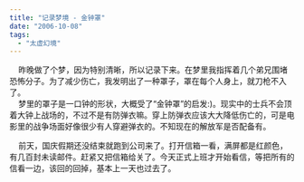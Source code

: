 ```yaml
---
title: "记录梦境 - 金钟罩"
date: "2006-10-08"
tags: 
  - "太虚幻境"
---
```


    昨晚做了个梦，因为特别清晰，所以记录下来。在梦里我指挥着几个弟兄围堵恐怖分子。为了减少伤亡，我发明出了一种罩子，罩在每个人身上，就刀枪不入了。  
    梦里的罩子是一口钟的形状，大概受了“金钟罩”的启发:)。现实中的士兵不会顶着大钟上战场的，不过不是有防弹衣嘛。穿上防弹衣应该大大降低伤亡的，可是电影里的战争场面好像很少有人穿避弹衣的。不知现在的解放军是否配备有。

    前天，国庆假期还没结束就跑到公司来了。打开信箱一看，满屏都是红颜色，有几百封未读邮件。赶紧又把信箱给关了。今天正式上班才开始看信，等把所有的信看一边，该回的回掉，基本上一天也过去了。

